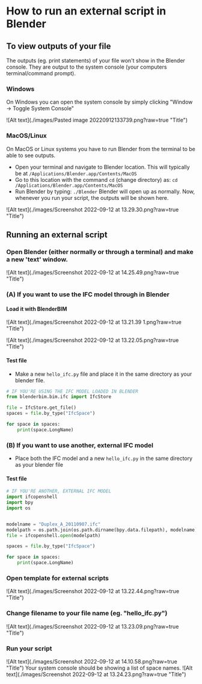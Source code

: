 # How to run an external script in Blender
## To view outputs of your file
The outputs (eg. print statements) of your file won't show in the Blender console. They are output to the system console (your computers terminal/command prompt).
### Windows
On Windows you can open the system console by simply clicking "Window -> Toggle System Console"

![Alt text](./images/Pasted image 20220912133739.png?raw=true "Title")
### MacOS/Linux
On MacOS or Linux systems you have to run Blender from the terminal to be able to see outputs.

- Open your terminal and navigate to Blender location. This will typically be at `/Applications/Blender.app/Contents/MacOS`
- Go to this location with the command `cd` (change directory) as:
	`cd /Applications/Blender.app/Contents/MacOS`
- Run Blender by typing:
	`./Blender`
	Blender will open up as normally. Now, whenever you run your script, the outputs will be shown here.

![Alt text](./images/Screenshot 2022-09-12 at 13.29.30.png?raw=true "Title")
## Running an external script
### Open Blender (either normally or through a terminal) and make a new 'text' window.

![Alt text](./images/Screenshot 2022-09-12 at 14.25.49.png?raw=true "Title")
### (A) If you want to use the IFC model through in Blender
#### Load it with BlenderBIM

![Alt text](./images/Screenshot 2022-09-12 at 13.21.39 1.png?raw=true "Title")

![Alt text](./images/Screenshot 2022-09-12 at 13.22.05.png?raw=true "Title")
#### Test file
- Make a new `hello_ifc.py` file and place it in the same directory as your blender file.

```python
# IF YOU'RE USING THE IFC MODEL LOADED IN BLENDER
from blenderbim.bim.ifc import IfcStore

file = IfcStore.get_file()
spaces = file.by_type("IfcSpace")

for space in spaces:
	print(space.LongName)
```

### (B) If you want to use another, external IFC model 
- Place both the IFC model  and a new `hello_ifc.py` in the same directory as your blender file
#### Test file
```python
# IF YOU'RE ANOTHER, EXTERNAL IFC MODEL
import ifcopenshell
import bpy
import os


modelname = "Duplex_A_20110907.ifc"
modelpath = os.path.join(os.path.dirname(bpy.data.filepath), modelname)
file = ifcopenshell.open(modelpath)

spaces = file.by_type("IfcSpace")

for space in spaces:
	print(space.LongName)
```

### Open template for external scripts
![Alt text](./images/Screenshot 2022-09-12 at 13.22.44.png?raw=true "Title")
### Change filename to your file name (eg. "hello_ifc.py")
![Alt text](./images/Screenshot 2022-09-12 at 13.23.09.png?raw=true "Title")
### Run your script
![Alt text](./images/Screenshot 2022-09-12 at 14.10.58.png?raw=true "Title")
Your system console should be showing a list of space names.
![Alt text](./images/Screenshot 2022-09-12 at 13.24.23.png?raw=true "Title")
